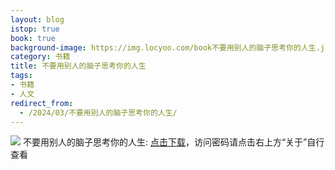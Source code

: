 ```yaml
---
layout: blog
istop: true
book: true
background-image: https://img.locyoo.com/book不要用别人的脑子思考你的人生.jpg
category: 书籍
title: 不要用别人的脑子思考你的人生
tags:
- 书籍
- 人文
redirect_from:
  - /2024/03/不要用别人的脑子思考你的人生/
---
```

![](https://img.locyoo.com/book不要用别人的脑子思考你的人生.jpg)
不要用别人的脑子思考你的人生: <a name = "ref1" href="https://url18.ctfile.com/f/50983618-1040648527-934c3c?p=3619">点击下载</a>，访问密码请点击右上方“关于”自行查看